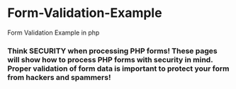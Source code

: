# Form-Validation-Example
Form Validation Example in php
<h3>Think SECURITY when processing PHP forms!
These pages will show how to process PHP forms with security in mind. 
Proper validation of form data is important to protect your form from hackers and spammers! </h3>
